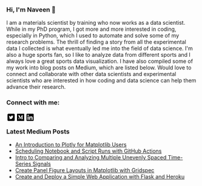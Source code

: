 ### Hi, I'm Naveen 👋  

I am a materials scientist by training who now works as a data scientist. While in my PhD program, I got more and more
interested in coding, especially in Python, which I used to automate and solve some of my research problems. The thrill
of finding a story from all the experimental data I collected is what eventually led me into the field of data science. 
I'm also a huge sports fan, so I like to analyze data from different sports and I always love a great sports data visualization. 
I have also compiled some of my work into blog posts on Medium, which are listed below. Would love to connect and collaborate 
with other data scientists and experimental scientists who are interested in how coding and data science can help them advance 
their research. 

### Connect with me:  
[<img align="left" alt="naveen_twitter" width="25px" src="https://raw.githubusercontent.com/Automattic/social-logos/trunk/svg-min/twitter.svg" />][twitter]
[<img align="left" alt="naveen_medium" width="25px" src="https://raw.githubusercontent.com/Automattic/social-logos/trunk/svg-min/medium.svg" />][medium]
[<img align="left" alt="naveen_linkedin" width="25px" src="https://raw.githubusercontent.com/Automattic/social-logos/trunk/svg-min/linkedin.svg" />][linkedin]   

&nbsp;  

### Latest Medium Posts  
<!-- BLOG-POST-LIST:START -->
- [An Introduction to Plotly for Matplotlib Users](https://towardsdatascience.com/an-introduction-to-plotly-for-matplotlib-users-9f4f0d2113bc?source=rss-7779ee5bf58d------2)
- [Scheduling Notebook and Script Runs with GitHub Actions](https://towardsdatascience.com/scheduling-notebook-and-script-runs-with-github-actions-cc60f3ac17f2?source=rss-7779ee5bf58d------2)
- [Intro to Comparing and Analyzing Multiple Unevenly Spaced Time-Series Signals](https://towardsdatascience.com/intro-to-comparing-and-analyzing-multiple-unevenly-spaced-time-series-signals-e46b2347972a?source=rss-7779ee5bf58d------2)
- [Create Panel Figure Layouts in Matplotlib with Gridspec](https://towardsdatascience.com/create-panel-figure-layouts-in-matplotlib-with-gridspec-7ec79c218df0?source=rss-7779ee5bf58d------2)
- [Create and Deploy a Simple Web Application with Flask and Heroku](https://towardsdatascience.com/create-and-deploy-a-simple-web-application-with-flask-and-heroku-103d867298eb?source=rss-7779ee5bf58d------2)
<!-- BLOG-POST-LIST:END -->

[twitter]: https://twitter.com/naveenv_92
[medium]: https://naveenvenkatesan.medium.com/
[linkedin]: https://www.linkedin.com/in/naveenvenkatesan/
<!--
**venkatesannaveen/venkatesannaveen** is a ✨ _special_ ✨ repository because its `README.md` (this file) appears on your GitHub profile.

Here are some ideas to get you started:

- 🔭 I’m currently working on ...
- 🌱 I’m currently learning ...
- 👯 I’m looking to collaborate on ...
- 🤔 I’m looking for help with ...
- 💬 Ask me about ...
- 📫 How to reach me: ...
- 😄 Pronouns: ...
- ⚡ Fun fact: ...
-->
